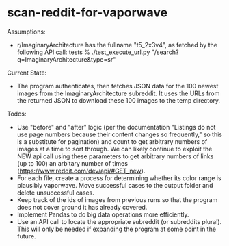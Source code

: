 # scan-reddit-for-vaporwave

Assumptions:
 - r/ImaginaryArchitecture has the fullname "t5_2x3v4", as fetched by the following API call:
 tests % ./test_execute_url.py "/search?q=ImaginaryArchitecture&type=sr"

Current State:
- The program authenticates, then fetches JSON data for the 100 newest images from the ImaginaryArchitecture subreddit. It uses the URLs from the returned JSON to download these 100 images to the temp directory.

Todos:
 - Use "before" and "after" logic (per the documentation "Listings do not use page numbers because their content changes so frequently," so this is a substitute for pagination) and count to get arbitrary numbers of images at a time to sort through. We can likely continue to exploit the NEW api call using these parameters to get arbitrary numbers of links (up to 100) an arbitary number of times (https://www.reddit.com/dev/api/#GET_new).
 - For each file, create a process for determining whether its color range is plausibly vaporwave. Move successful cases to the output folder and delete unsuccessful cases.
 - Keep track of the ids of images from previous runs so that the program does not cover ground it has already covered.
 - Implement Pandas to do big data operations more efficiently.
 - Use an API call to locate the appropriate subreddit (or subreddits plural). This will only be needed if expanding the program at some point in the future.
